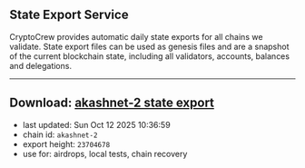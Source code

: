 ## State Export Service
CryptoCrew provides automatic daily state exports for all chains we validate. State export files can be used as genesis files and are a snapshot of the current blockchain state, including all validators, accounts, balances and delegations.

---
**Download: [akashnet-2 state export](https://dl-eu2.ccvalidators.com/SERVICE/akash/akashnet-2_export_23704678.json)**
---

- last updated: Sun Oct 12 2025 10:36:59
- chain id: `akashnet-2`
- export height: `23704678`
- use for: airdrops, local tests, chain recovery
